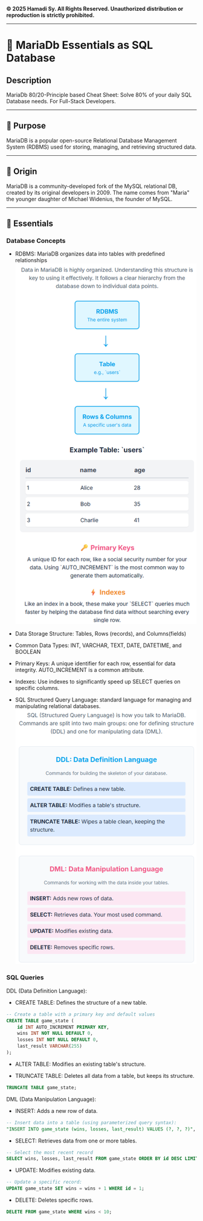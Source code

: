 **© 2025 Hamadi Sy. All Rights Reserved. Unauthorized distribution or reproduction is strictly prohibited.**

---

# 🚀 MariaDb Essentials as SQL Database

## Description
MariaDb 80/20-Principle based Cheat Sheet: Solve 80% of your daily SQL Database needs. For Full-Stack Developers.

---

## 🎯 Purpose
MariaDB is a popular open-source Relational Database Management System (RDBMS) used for storing, managing, and retrieving structured data.

---

## 🌱 Origin
MariaDB is a community-developed fork of the MySQL relational DB, created by its original developers in 2009. The name comes from "Maria" the younger daughter of Michael Widenius, the founder of MySQL.

---

## 🧠 Essentials

### Database Concepts

* RDBMS: MariaDB organizes data into tables with predefined relationships
![RDBMS](./imgs/rdbms.png)

* Data Storage Structure: Tables, Rows (records), and Columns(fields)

* Common Data Types: INT, VARCHAR, TEXT, DATE, DATETIME, and BOOLEAN

* Primary Keys: A unique identifier for each row, essential for data integrity. AUTO_INCREMENT is a common attribute.

* Indexes: Use indexes to significantly speed up SELECT queries on specific columns.

* SQL Structured Query Language: standard language for managing and manipulating relational databases.
![SQL](./imgs/sql.png)

### SQL Queries  

DDL (Data Definition Language):

* CREATE TABLE: Defines the structure of a new table.
```sql
-- Create a table with a primary key and default values
CREATE TABLE game_state (
    id INT AUTO_INCREMENT PRIMARY KEY,
    wins INT NOT NULL DEFAULT 0,
    losses INT NOT NULL DEFAULT 0,
    last_result VARCHAR(255)
);
```

* ALTER TABLE: Modifies an existing table's structure.

* TRUNCATE TABLE: Deletes all data from a table, but keeps its structure.
```sql
TRUNCATE TABLE game_state;
```

DML (Data Manipulation Language):

* INSERT: Adds a new row of data.
```sql
-- Insert data into a table (using parameterized query syntax):
"INSERT INTO game_state (wins, losses, last_result) VALUES (?, ?, ?)", [gs.wins, gs.losses, gs.lastResult]
```

* SELECT: Retrieves data from one or more tables.
```sql
-- Select the most recent record
SELECT wins, losses, last_result FROM game_state ORDER BY id DESC LIMIT 1;
```

* UPDATE: Modifies existing data.
```sql
-- Update a specific record:
UPDATE game_state SET wins = wins + 1 WHERE id = 1;
```

* DELETE: Deletes specific rows.

```sql
DELETE FROM game_state WHERE wins < 10;
```
